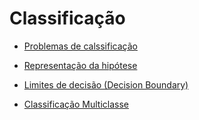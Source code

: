 # Classificação

- [Problemas de calssificação](./2-8-1.md)

- [Representação da hipótese](./2-8-2.md)

- [Limites de decisão (Decision Boundary)](./2-8-3.md)

- [Classificação Multiclasse](./2-8-4.md)
